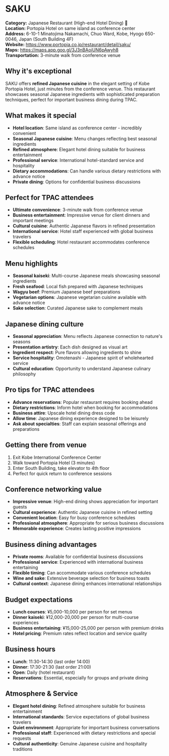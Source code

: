# SAKU

**Category:** Japanese Restaurant (High-end Hotel Dining) 🍱  
**Location:** Portopia Hotel on same island as conference center  
**Address:** 6-10-1 Minatojima Nakamachi, Chuo Ward, Kobe, Hyogo 650-0046, Japan (South Building 4F)  
**Website:** https://www.portopia.co.jp/restaurant/detail/saku/  
**Maps:** https://maps.app.goo.gl/3J3nBAoiUN6pAwyh8  
**Transportation:** 3-minute walk from conference venue  

## Why it's exceptional

SAKU offers **refined Japanese cuisine** in the elegant setting of Kobe Portopia Hotel, just minutes from the conference venue. This restaurant showcases seasonal Japanese ingredients with sophisticated preparation techniques, perfect for important business dining during TPAC.

## What makes it special

- **Hotel location**: Same island as conference center - incredibly convenient
- **Seasonal Japanese cuisine**: Menu changes reflecting best seasonal ingredients
- **Refined atmosphere**: Elegant hotel dining suitable for business entertainment
- **Professional service**: International hotel-standard service and hospitality
- **Dietary accommodations**: Can handle various dietary restrictions with advance notice
- **Private dining**: Options for confidential business discussions

## Perfect for TPAC attendees

- **Ultimate convenience**: 3-minute walk from conference venue
- **Business entertainment**: Impressive venue for client dinners and important meetings
- **Cultural cuisine**: Authentic Japanese flavors in refined presentation
- **International service**: Hotel staff experienced with global business travelers
- **Flexible scheduling**: Hotel restaurant accommodates conference schedules

## Menu highlights

- **Seasonal kaiseki**: Multi-course Japanese meals showcasing seasonal ingredients
- **Fresh seafood**: Local fish prepared with Japanese techniques
- **Wagyu beef**: Premium Japanese beef preparations
- **Vegetarian options**: Japanese vegetarian cuisine available with advance notice
- **Sake selection**: Curated Japanese sake to complement meals

## Japanese dining culture

- **Seasonal appreciation**: Menu reflects Japanese connection to nature's seasons
- **Presentation artistry**: Each dish designed as visual art
- **Ingredient respect**: Pure flavors allowing ingredients to shine
- **Service hospitality**: Omotenashi - Japanese spirit of wholehearted service
- **Cultural education**: Opportunity to understand Japanese culinary philosophy

## Pro tips for TPAC attendees

- **Advance reservations**: Popular restaurant requires booking ahead
- **Dietary restrictions**: Inform hotel when booking for accommodations
- **Business attire**: Upscale hotel dining dress code
- **Allow time**: Japanese dining experience designed to be leisurely
- **Ask about specialties**: Staff can explain seasonal offerings and preparations

## Getting there from venue

1. Exit Kobe International Conference Center
2. Walk toward Portopia Hotel (3 minutes)
3. Enter South Building, take elevator to 4th floor
4. Perfect for quick return to conference sessions

## Conference networking value

- **Impressive venue**: High-end dining shows appreciation for important guests
- **Cultural experience**: Authentic Japanese cuisine in refined setting
- **Convenient location**: Easy for busy conference schedules
- **Professional atmosphere**: Appropriate for serious business discussions
- **Memorable experience**: Creates lasting positive impressions

## Business dining advantages

- **Private rooms**: Available for confidential business discussions
- **Professional service**: Experienced with international business entertaining
- **Flexible timing**: Can accommodate various conference schedules
- **Wine and sake**: Extensive beverage selection for business toasts
- **Cultural context**: Japanese dining enhances international relationships

## Budget expectations

- **Lunch courses**: ¥5,000-10,000 per person for set menus
- **Dinner kaiseki**: ¥12,000-20,000 per person for multi-course experiences
- **Business entertaining**: ¥15,000-25,000 per person with premium drinks
- **Hotel pricing**: Premium rates reflect location and service quality

## Business hours

- **Lunch**: 11:30-14:30 (last order 14:00)
- **Dinner**: 17:30-21:30 (last order 21:00)
- **Open**: Daily (hotel restaurant)
- **Reservations**: Essential, especially for groups and private dining

## Atmosphere & Service

- **Elegant hotel dining**: Refined atmosphere suitable for business entertainment
- **International standards**: Service expectations of global business travelers
- **Quiet environment**: Appropriate for important business conversations
- **Professional staff**: Experienced with dietary restrictions and special requests
- **Cultural authenticity**: Genuine Japanese cuisine and hospitality traditions